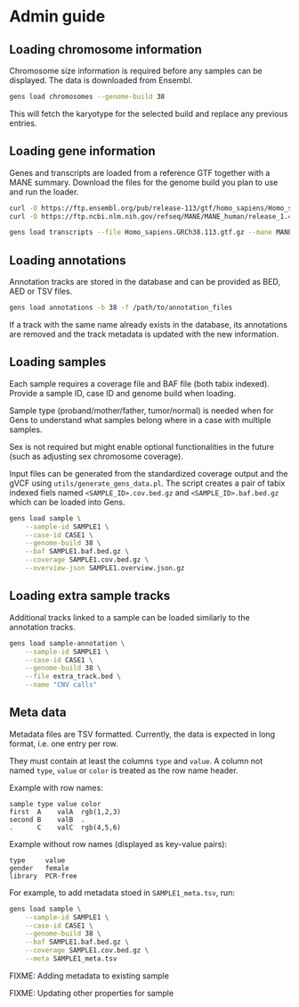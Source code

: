 # Admin guide

## Loading chromosome information

Chromosome size information is required before any samples can be displayed. The data is downloaded from Ensembl.

```bash
gens load chromosomes --genome-build 38
```

This will fetch the karyotype for the selected build and replace any previous entries.

## Loading gene information

Genes and transcripts are loaded from a reference GTF together with a MANE summary. Download the files for the genome build you plan to use and run the loader.

```bash
curl -O https://ftp.ensembl.org/pub/release-113/gtf/homo_sapiens/Homo_sapiens.GRCh38.113.gtf.gz
curl -O https://ftp.ncbi.nlm.nih.gov/refseq/MANE/MANE_human/release_1.4/MANE.GRCh38.v1.4.summary.txt.gz

gens load transcripts --file Homo_sapiens.GRCh38.113.gtf.gz --mane MANE.GRCh38.v1.4.summary.txt.gz -b 38
```

## Loading annotations

Annotation tracks are stored in the database and can be provided as BED, AED or TSV files.

```bash
gens load annotations -b 38 -f /path/to/annotation_files
```

If a track with the same name already exists in the database, its annotations are removed and the track metadata is updated with the new information.

## Loading samples

Each sample requires a coverage file and BAF file (both tabix indexed). Provide a sample ID, case ID and genome build when loading. 

Sample type (proband/mother/father, tumor/normal) is needed when for Gens to understand what samples belong where in a case with multiple samples. 

Sex is not required but might enable optional functionalities in the future (such as adjusting sex chromosome coverage).

Input files can be generated from the standardized coverage output and the gVCF using `utils/generate_gens_data.pl`. The script creates a pair of tabix indexed fiels named `<SAMPLE_ID>.cov.bed.gz` and `<SAMPLE_ID>.baf.bed.gz` which can be loaded into Gens.

```bash
gens load sample \
    --sample-id SAMPLE1 \
    --case-id CASE1 \
    --genome-build 38 \
    --baf SAMPLE1.baf.bed.gz \
    --coverage SAMPLE1.cov.bed.gz \
    --overview-json SAMPLE1.overview.json.gz
```

## Loading extra sample tracks

Additional tracks linked to a sample can be loaded similarly to the annotation tracks.

```bash
gens load sample-annotation \
    --sample-id SAMPLE1 \
    --case-id CASE1 \
    --genome-build 38 \
    --file extra_track.bed \
    --name "CNV calls"
```

## Meta data

Metadata files are TSV formatted. Currently, the data is expected in long format, i.e. one entry per row.

They must contain at least the columns `type` and `value`. A column not named `type`, `value` or `color` is treated as the row name header.

Example with row names:

```tsv
sample type value color
first  A    valA  rgb(1,2,3)
second B    valB  .
.      C    valC  rgb(4,5,6)
```

Example without row names (displayed as key-value pairs):

```tsv
type     value
gender   female
library  PCR-free
```

For example, to add metadata stoed in `SAMPLE1_meta.tsv`, run:

```bash
gens load sample \
    --sample-id SAMPLE1 \
    --case-id CASE1 \
    --genome-build 38 \
    --baf SAMPLE1.baf.bed.gz \
    --coverage SAMPLE1.cov.bed.gz \
    --meta SAMPLE1_meta.tsv
```

FIXME: Adding metadata to existing sample

FIXME: Updating other properties for sample